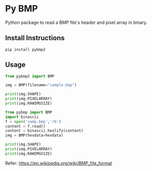 # Py BMP

Python package to read a BMP file's header and pixel array in binary.

## Install Instructions

```shell
pip install pybmp2
```

## Usage

```python
from pybmp2 import BMP

img = BMP(filename="sample.bmp")

print(img.SHAPE)
print(img.PIXELARRAY)
print(img.RAWIMGSIZE)
```

```python
from pybmp import BMP
import binascii
f = open('samp.bmp','rb')
content = f.read()
content = binascii.hexlify(content)
img = BMP(hexdata=hexdata)

print(img.SHAPE)
print(img.PIXELARRAY)
print(img.RAWIMGSIZE)
```

Refer: <https://en.wikipedia.org/wiki/BMP_file_format>
